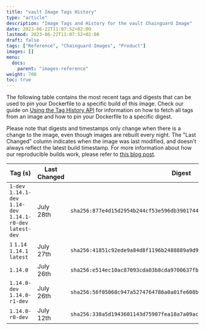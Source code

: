 ```yaml
---
title: "vault Image Tags History"
type: "article"
description: "Image Tags and History for the vault Chainguard Image"
date: 2023-06-22T11:07:52+02:00
lastmod: 2023-06-22T11:07:52+02:00
draft: false
tags: ["Reference", "Chainguard Images", "Product"]
images: []
menu:
  docs:
    parent: "images-reference"
weight: 700
toc: true
---
```


The following table contains the most recent tags and digests that can be used to pin your Dockerfile to a specific build of this image. Check our guide on [Using the Tag History API](/chainguard/chainguard-images/using-the-tag-history-api/) for information on how to fetch all tags from an image and how to pin your Dockerfile to a specific digest.

Please note that digests and timestamps only change when there is a change to the image, even though images are rebuilt every night. The "Last Changed" column indicates when the image was last modified, and doesn't always reflect the latest build timestamp. For more information about how our reproducible builds work, please refer to [this blog post](https://www.chainguard.dev/unchained/reproducing-chainguards-reproducible-image-builds).

| Tag (s)                                                       | Last Changed | Digest                                                                    |
|---------------------------------------------------------------|--------------|---------------------------------------------------------------------------|
|  `1-dev` `1.14.1-dev` `1.14-dev` `1.14.1-r0-dev` `latest-dev` | July 28th    | `sha256:877e4d15d2954b244cf53e596db39017446012067ede6c9f2f4591d19a6c2917` |
|  `1` `1.14` `1.14.1` `latest`                                 | July 27th    | `sha256:41851c92ede9a84d8f1196b2488889a9d9b9b5a7a8e6949e4729143475d0f742` |
|  `1.14.0`                                                     | July 26th    | `sha256:e514ec10ac87093cda03b8cda9700637fbb9e07fb8ce1ee074f3b72736f4947c` |
|  `1.14.0-dev` `1.14.0-r1-dev`                                 | July 26th    | `sha256:56f05068c947a5274764786a0a01fe608b8f5c451feb9cc9cc43b116ae9eca82` |
|  `1.14.0-r0-dev`                                              | July 12th    | `sha256:338a5d1943601143d75907fea18a7a09acb643d12db6154544958a7a1b29f387` |
